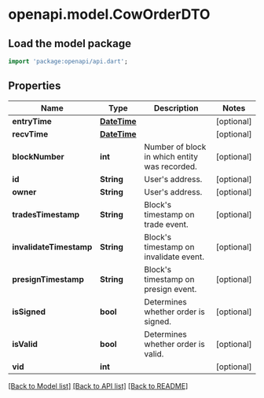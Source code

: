 # openapi.model.CowOrderDTO

## Load the model package
```dart
import 'package:openapi/api.dart';
```

## Properties
Name | Type | Description | Notes
------------ | ------------- | ------------- | -------------
**entryTime** | [**DateTime**](DateTime.md) |  | [optional] 
**recvTime** | [**DateTime**](DateTime.md) |  | [optional] 
**blockNumber** | **int** | Number of block in which entity was recorded. | [optional] 
**id** | **String** | User's address. | [optional] 
**owner** | **String** | User's address. | [optional] 
**tradesTimestamp** | **String** | Block's timestamp on trade event. | [optional] 
**invalidateTimestamp** | **String** | Block's timestamp on invalidate event. | [optional] 
**presignTimestamp** | **String** | Block's timestamp on presign event. | [optional] 
**isSigned** | **bool** | Determines whether order is signed. | [optional] 
**isValid** | **bool** | Determines whether order is valid. | [optional] 
**vid** | **int** |  | [optional] 

[[Back to Model list]](../README.md#documentation-for-models) [[Back to API list]](../README.md#documentation-for-api-endpoints) [[Back to README]](../README.md)



